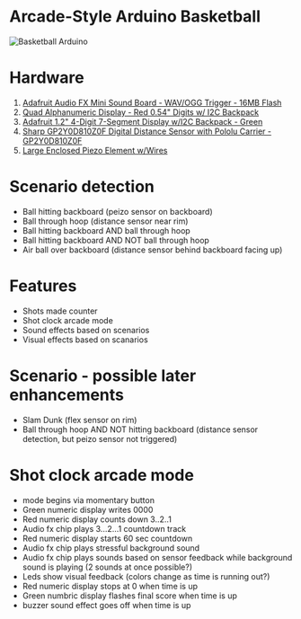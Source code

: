 # Arcade-Style Arduino Basketball
<img src="https://i.imgur.com/03eO0QS.jpg" title="Basketball Arduino" />

# Hardware
<ol>
  <li><a href="https://www.adafruit.com/products/2341">Adafruit Audio FX Mini Sound Board - WAV/OGG Trigger - 16MB Flash</a></li>
  <li><a href="https://www.adafruit.com/product/1911">Quad Alphanumeric Display - Red 0.54" Digits w/ I2C Backpack</a></li>
  <li><a href="https://www.adafruit.com/product/1268">Adafruit 1.2" 4-Digit 7-Segment Display w/I2C Backpack - Green</a></li>
  <li><a href="https://www.adafruit.com/product/1927">Sharp GP2Y0D810Z0F Digital Distance Sensor with Pololu Carrier - GP2Y0D810Z0F</a></li>
  <li><a href="https://www.adafruit.com/product/1739">Large Enclosed Piezo Element w/Wires</a></li>
  
</ol>
 
# Scenario detection
<ul>
  <li>Ball hitting backboard (peizo sensor on backboard)</li>
  <li>Ball through hoop (distance sensor near rim)</li>
  <li>Ball hitting backboard AND ball through hoop</li>
  <li>Ball hitting backboard AND NOT ball through hoop</li>
  <li>Air ball over backboard (distance sensor behind backboard facing up)</li>
</ul> 

# Features
<ul>
  <li>Shots made counter</li>
  <li>Shot clock arcade mode</li>
  <li>Sound effects based on scenarios</li>
  <li>Visual effects based on scanarios</li>
</ul>

# Scenario - possible later enhancements
<ul>
  <li>Slam Dunk (flex sensor on rim)</li>
  <li>Ball through hoop AND NOT hitting backboard (distance sensor detection, but peizo sensor not triggered)</li>
</ul>

# Shot clock arcade mode
<ul>
  <li>mode begins via momentary button</li>
  <li>Green numeric display writes 0000</li>
  <li>Red numeric display counts down 3..2..1</li>
  <li>Audio fx chip plays 3...2...1 countdown track</li>
  <li>Red numeric display starts 60 sec countdown</li>
  <li>Audio fx chip plays stressful background sound</li>
  <li>Audio fx chip plays sounds based on sensor feedback while background sound is playing (2 sounds at once possible?)</li>
  <li>Leds show visual feedback (colors change as time is running out?)
  <li>Red numeric display stops at 0 when time is up</li>
  <li>Green numbric display flashes final score when time is up</li>
  <li>buzzer sound effect goes off when time is up</li>
</ul>
